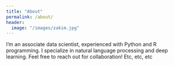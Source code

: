 ```yaml
---
title: "About"
permalink: /about/
header:
  image: "/images/zakim.jpg"
---
```


I’m an associate data scientist, experienced with Python and R programming. I specialize in natural language processing and deep learning. 
Feel free to reach out for collaboration!
Etc, etc, etc
